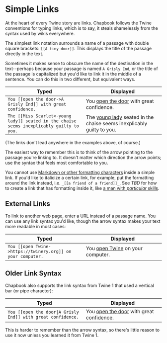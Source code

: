 # Simple Links
At the heart of every Twine story are links. Chapbook follows the Twine conventions for typing links, which is to say, it steals shamelessly from the syntax used by wikis everywhere.

The simplest link notation surrounds a name of a passage with double square brackets: `[[A tiny door]]`. This displays the title of the passage directly in the text.

Sometimes it makes sense to obscure the name of the destination in the text--perhaps because your passage is named `A Grisly End`, or the title of the passage is capitalized but you'd like to link it in the middle of a sentence. You can do this in two different, but equivalent ways.

Typed | Displayed
------|----------
`You [[open the door->A Grisly End]] with great confidence.` | You <a href="javascript:void(0)">open the door</a> with great confidence.
`The [[Miss Scarlet<-young lady]] seated in the chaise seems inexplicably guilty to you.` | The <a href="javascript:void(0)">young lady</a> seated in the chaise seems inexplicably guilty to you.

(The links don't lead anywhere in the examples above, of course.)

The easiest way to remember this is to think of the arrow pointing to the passage you're linking to. It doesn't matter which direction the arrow points; use the syntax that feels most comfortable to you.

You cannot use [Markdown or other formatting characters](formatting) inside a simple link. If you'd like to italicize a certain link, for example, put the formatting around the link instead, i.e. `_[[a friend of a friend]]_`. See *TBD* for how to create a link that has formatting inside it, like <a href="javascript:void(0)">a man with <em>particular</em> skills</a>.

## External Links
To link to another web page, enter a URL instead of a passage name. You can use any link syntax you'd like, though the arrow syntax makes your text more readable in most cases:

Typed                                                       | Displayed
------------------------------------------------------------|----------
`You [[open Twine->https://twinery.org]] on your computer.` | You <a href="https://twinery.org">open Twine</a> on your computer.

## Older Link Syntax
Chapbook also supports the link syntax from Twine 1 that used a vertical bar (or pipe character):

<table>
<thead>
<tr>
<th>Typed</th>
<th>Displayed</th>
</tr>
</thead>
<tbody>
<tr>
<td>
<code>You [[open the door|A Grisly End]] with great confidence.</code>
<td>
You <a href="javascript:void(0)">open the door</a> with great confidence.
</td>
</tr>
<tbody>
</table>

This is harder to remember than the arrow syntax, so there's little reason to use it now unless you learned it from Twine 1.

<style>
tr, td {
	width: 50%;
}
</style>
